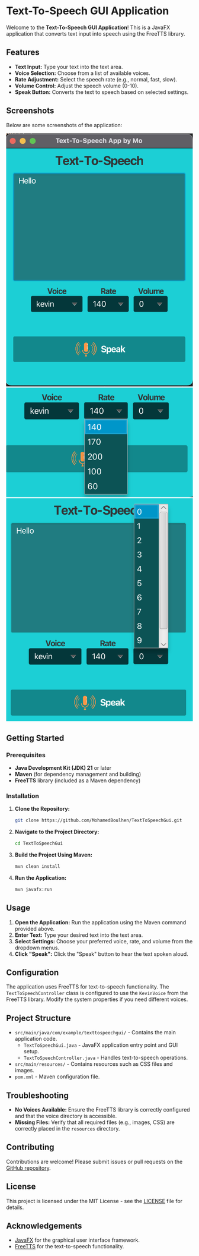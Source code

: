 # Text-To-Speech GUI Application

Welcome to the **Text-To-Speech GUI Application**! This is a JavaFX application that converts text input into speech using the FreeTTS library.

## Features

- **Text Input:** Type your text into the text area.
- **Voice Selection:** Choose from a list of available voices.
- **Rate Adjustment:** Select the speech rate (e.g., normal, fast, slow).
- **Volume Control:** Adjust the speech volume (0-10).
- **Speak Button:** Converts the text to speech based on selected settings.

## Screenshots

Below are some screenshots of the application:

![Screenshot 1](src/main/resources/com/example/texttospeechgui/Screenshot1.png)
![Screenshot 2](src/main/resources/com/example/texttospeechgui/Screenshot2.png)
![Screenshot 3](src/main/resources/com/example/texttospeechgui/Screenshot3.png)

## Getting Started

### Prerequisites

- **Java Development Kit (JDK) 21** or later
- **Maven** (for dependency management and building)
- **FreeTTS** library (included as a Maven dependency)

### Installation

1. **Clone the Repository:**

    ```bash
    git clone https://github.com/MohamedBoulhen/TextToSpeechGui.git
    ```

2. **Navigate to the Project Directory:**

    ```bash
    cd TextToSpeechGui
    ```

3. **Build the Project Using Maven:**

    ```bash
    mvn clean install
    ```

4. **Run the Application:**

    ```bash
    mvn javafx:run
    ```

## Usage

1. **Open the Application:** Run the application using the Maven command provided above.
2. **Enter Text:** Type your desired text into the text area.
3. **Select Settings:** Choose your preferred voice, rate, and volume from the dropdown menus.
4. **Click "Speak":** Click the "Speak" button to hear the text spoken aloud.

## Configuration

The application uses FreeTTS for text-to-speech functionality. The `TextToSpeechController` class is configured to use the `KevinVoice` from the FreeTTS library. Modify the system properties if you need different voices.

## Project Structure

- `src/main/java/com/example/texttospeechgui/` - Contains the main application code.
  - `TextToSpeechGui.java` - JavaFX application entry point and GUI setup.
  - `TextToSpeechController.java` - Handles text-to-speech operations.
- `src/main/resources/` - Contains resources such as CSS files and images.
- `pom.xml` - Maven configuration file.

## Troubleshooting

- **No Voices Available:** Ensure the FreeTTS library is correctly configured and that the voice directory is accessible.
- **Missing Files:** Verify that all required files (e.g., images, CSS) are correctly placed in the `resources` directory.

## Contributing

Contributions are welcome! Please submit issues or pull requests on the [GitHub repository](https://github.com/MohamedBoulhen/TextToSpeechGui).

## License

This project is licensed under the MIT License - see the [LICENSE](LICENSE) file for details.

## Acknowledgements

- [JavaFX](https://openjfx.io/) for the graphical user interface framework.
- [FreeTTS](http://freetts.sourceforge.net/docs/index.php) for the text-to-speech functionality.
